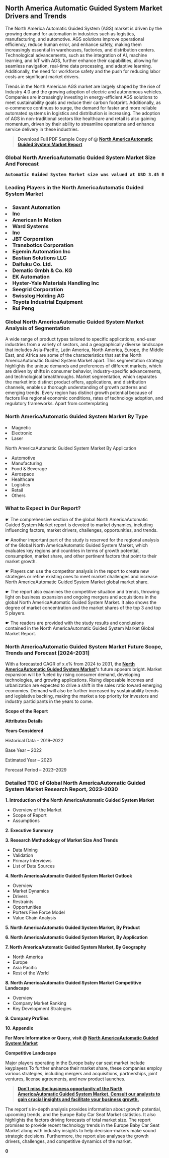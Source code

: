 <p> <h2>North America Automatic Guided System Market Drivers and Trends</h2><p>The North America Automatic Guided System (AGS) market is driven by the growing demand for automation in industries such as logistics, manufacturing, and automotive. AGS solutions improve operational efficiency, reduce human error, and enhance safety, making them increasingly essential in warehouses, factories, and distribution centers. Technological advancements, such as the integration of AI, machine learning, and IoT with AGS, further enhance their capabilities, allowing for seamless navigation, real-time data processing, and adaptive learning. Additionally, the need for workforce safety and the push for reducing labor costs are significant market drivers.</p><p>Trends in the North American AGS market are largely shaped by the rise of Industry 4.0 and the growing adoption of electric and autonomous vehicles. Companies are increasingly investing in energy-efficient AGS solutions to meet sustainability goals and reduce their carbon footprint. Additionally, as e-commerce continues to surge, the demand for faster and more reliable automated systems in logistics and distribution is increasing. The adoption of AGS in non-traditional sectors like healthcare and retail is also gaining momentum, driven by their ability to streamline operations and enhance service delivery in these industries.</p></p><blockquote id="" class=""><strong>Download Full PDF Sample Copy of @&nbsp;<a href="https://www.verifiedmarketreports.com/download-sample/?rid=802404&utm_source=GitHub-Jan&utm_medium=280" target="_blank">North AmericaAutomatic Guided System Market Report</a>&nbsp;&nbsp;</strong></blockquote><h3 id="" class=""><strong>Global&nbsp;North AmericaAutomatic Guided System Market Size And Forecast</strong></h3><pre class="reader-text-block__code-block"><strong>Automatic Guided System Market size was valued at USD 3.45 Billion in 2022 and is projected to reach USD 8.62 Billion by 2030, growing at a CAGR of 12.10% from 2024 to 2030.</strong></pre><h3 id="" class="">Leading Players in the&nbsp;North AmericaAutomatic Guided System Market</h3><h3 class=""></Li><Li>Savant Automation</Li><Li> Inc</Li><Li> American In Motion</Li><Li> Ward Systems</Li><Li> Inc</Li><Li> JBT Corporation</Li><Li> Transbotics Corporation</Li><Li> Egemin Automation Inc</Li><Li> Bastian Solutions LLC</Li><Li> Daifuku Co. Ltd.</Li><Li> Dematic Gmbh & Co. KG</Li><Li> EK Automation</Li><Li> Hyster-Yale Materials Handling Inc</Li><Li> Seegrid Corporation</Li><Li> Swisslog Holding AG</Li><Li> Toyota Industrial Equipment</Li><Li> Rui Peng</h3><h3 id="" class="">Global&nbsp;North AmericaAutomatic Guided System Market Analysis of Segmentation</h3><p id="" class="">A wide range of product types tailored to specific applications, end-user industries from a variety of sectors, and a geographically diverse landscape that includes Asia-Pacific, Latin America, North America, Europe, the Middle East, and Africa are some of the characteristics that set the North AmericaAutomatic Guided System Market apart. This segmentation strategy highlights the unique demands and preferences of different markets, which are driven by shifts in consumer behavior, industry-specific advancements, and technological breakthroughs. Market segmentation, which separates the market into distinct product offers, applications, and distribution channels, enables a thorough understanding of growth patterns and emerging trends. Every region has distinct growth potential because of factors like regional economic conditions, rates of technology adoption, and regulatory frameworks. Apart from contemplating</p><h3 id="" class="">North AmericaAutomatic Guided System Market&nbsp;By Type</h3><p></Li><Li>Magnetic</Li><Li> Electronic</Li><Li> Laser</p><div class="" data-test-id=""><p>North AmericaAutomatic Guided System Market&nbsp;By Application</p></div><p class=""></Li><Li>Automotive</Li><Li> Manufacturing</Li><Li> Food & Beverage</Li><Li> Aerospace</Li><Li> Healthcare</Li><Li> Logistics</Li><Li> Retail</Li><Li> Others</p><div class="" data-test-id=""><h3><span class="">What to Expect in Our Report?</span></h3></div><div class="" data-test-id=""><p><span class="">☛ The comprehensive section of the global North AmericaAutomatic Guided System Market report is devoted to market dynamics, including influencing factors, market drivers, challenges, opportunities, and trends.</span></p></div><div class="" data-test-id=""><p><span class="">☛ Another important part of the study is reserved for the regional analysis of the Global North AmericaAutomatic Guided System Market, which evaluates key regions and countries in terms of growth potential, consumption, market share, and other pertinent factors that point to their market growth.</span></p></div><div class="" data-test-id=""><p><span class="">☛ Players can use the competitor analysis in the report to create new strategies or refine existing ones to meet market challenges and increase North AmericaAutomatic Guided System Market global market share.</span></p></div><div class="" data-test-id=""><p><span class="">☛ The report also examines the competitive situation and trends, throwing light on business expansion and ongoing mergers and acquisitions in the global North AmericaAutomatic Guided System Market. It also shows the degree of market concentration and the market shares of the top 3 and top 5 players.</span></p></div><div class="" data-test-id=""><p><span class="">☛ The readers are provided with the study results and conclusions contained in the North AmericaAutomatic Guided System Market Global Market Report.</span></p></div><div class="" data-test-id=""><h3><span class="">North AmericaAutomatic Guided System Market Future Scope, Trends and Forecast [2024-2031]</span></h3></div><div class="" data-test-id=""><p><span class="">With a forecasted CAGR of x.x% from 2024 to 2031, the <strong><a href="https://www.verifiedmarketreports.com/download-sample/?rid=802404&utm_source=GitHub-Jan&utm_medium=280" target="_blank">North AmericaAutomatic Guided System Market</a>'</strong>s future appears bright. Market expansion will be fueled by rising consumer demand, developing technologies, and growing applications. Rising disposable incomes and urbanization are expected to drive a shift in the sales ratio toward emerging economies. Demand will also be further increased by sustainability trends and legislative backing, making the market a top priority for investors and industry participants in the years to come.</span></p><p id="ember66" class="ember-view reader-text-block__paragraph"><strong>Scope of the Report</strong></p><p id="ember67" class="ember-view reader-text-block__paragraph"><strong>Attributes Details</strong></p><p id="ember68" class="ember-view reader-text-block__paragraph"><strong>Years Considered</strong></p><p id="ember69" class="ember-view reader-text-block__paragraph">Historical Data &ndash; 2019&ndash;2022</p><p id="ember70" class="ember-view reader-text-block__paragraph">Base Year &ndash; 2022</p><p id="ember71" class="ember-view reader-text-block__paragraph">Estimated Year &ndash; 2023</p><p id="ember72" class="ember-view reader-text-block__paragraph">Forecast Period &ndash; 2023&ndash;2029</p></div><h3 id="" class="">Detailed TOC of Global North AmericaAutomatic Guided System Market Research Report, 2023-2030</h3><p id="" class=""><strong>1. Introduction of the North AmericaAutomatic Guided System Market</strong></p><ul><li>Overview of the Market</li><li>Scope of Report</li><li>Assumptions</li></ul><p id="" class=""><strong>2. Executive Summary</strong></p><p id="" class=""><strong>3. Research Methodology of Market Size And Trends</strong></p><ul><li>Data Mining</li><li>Validation</li><li>Primary Interviews</li><li>List of Data Sources</li></ul><p id="" class=""><strong>4. North AmericaAutomatic Guided System Market Outlook</strong></p><ul><li>Overview</li><li>Market Dynamics</li><li>Drivers</li><li>Restraints</li><li>Opportunities</li><li>Porters Five Force Model</li><li>Value Chain Analysis</li></ul><p id="" class=""><strong>5. North AmericaAutomatic Guided System Market, By Product</strong></p><p id="" class=""><strong>6. North AmericaAutomatic Guided System Market, By Application</strong></p><p id="" class=""><strong>7. North AmericaAutomatic Guided System Market, By Geography</strong></p><ul><li>North America</li><li>Europe</li><li>Asia Pacific</li><li>Rest of the World</li></ul><p id="" class=""><strong>8. North AmericaAutomatic Guided System Market Competitive Landscape</strong></p><ul><li>Overview</li><li>Company Market Ranking</li><li>Key Development Strategies</li></ul><p id="" class=""><strong>9. Company Profiles</strong></p><p id="" class=""><strong>10. Appendix</strong></p><p><strong>For More Information or Query, visit&nbsp;@ <a href="https://www.verifiedmarketreports.com/product/automatic-guided-system-market/" target="_blank">North AmericaAutomatic Guided System Market</a></strong></p><p id="ember61" class="ember-view reader-text-block__paragraph"><strong>Competitive Landscape</strong></p><p id="ember62" class="ember-view reader-text-block__paragraph">Major players operating in the Europe baby car seat market include keyplayers To further enhance their market share, these companies employ various strategies, including mergers and acquisitions, partnerships, joint ventures, license agreements, and new product launches.</p><blockquote id="ember63" class="ember-view reader-text-block__blockquote"><strong><a href="https://www.verifiedmarketreports.com/download-sample/?rid=802404&utm_source=GitHub-Jan&utm_medium=280" target="_blank">Don&rsquo;t miss the business opportunity of the North AmericaAutomatic Guided System Market. Consult our analysts to gain crucial insights and facilitate your business growth.</a></strong></blockquote><p id="ember64" class="ember-view reader-text-block__paragraph">The report's in-depth analysis provides information about growth potential, upcoming trends, and the Europe Baby Car Seat Market statistics. It also highlights the factors driving forecasts of total market size. The report promises to provide recent technology trends in the Europe Baby Car Seat Market along with industry insights to help decision-makers make sound strategic decisions. Furthermore, the report also analyses the growth drivers, challenges, and competitive dynamics of the market.</p><p class="ember-view reader-text-block__paragraph"><strong>0</strong></p>
